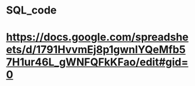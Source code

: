 # SQL_code
# https://docs.google.com/spreadsheets/d/1791HvvmEj8p1gwnlYQeMfb57H1ur46L_gWNFQFkKFao/edit#gid=0
